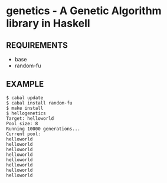 # genetics - A Genetic Algorithm library in Haskell

## REQUIREMENTS

 - base
 - random-fu

## EXAMPLE

    $ cabal update
	$ cabal install random-fu
	$ make install
	$ hellogenetics
	Target: helloworld
	Pool size: 8
	Running 10000 generations...
	Current pool:
	helloworld
	helloworld
	helloworld
	helloworld
	helloworld
	helloworld
	helloworld
	helloworld